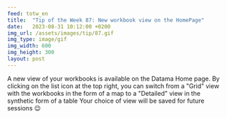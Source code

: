 ```yaml
---
feed: totw_en
title:  "Tip of the Week 87: New workbook view on the HomePage"
date:   2023-08-31 10:12:00 +0200
img_url: /assets/images/tip/87.gif
img_type: image/gif
img_width: 600
img_height: 300
layout: post
---
```



A new view of your workbooks is available on the Datama Home page. By clicking on the list icon at the top right, you can switch from a "Grid" view with the workbooks in the form of a map to a "Detailed" view in the synthetic form of a table
Your choice of view will be saved for future sessions 😉